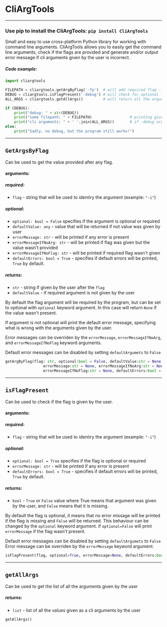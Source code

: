 # CliArgTools
-----

### Use pip to install the CliArgTools:  ```pip install CliArgTools```
Small and easy to use cross-platform Python library for working with command line arguments.
CliArgTools allows you to easily get the command line arguments, check if the flags are provided and generate and/or output error message if cli arguments given by the user is incorrect.


##### Code example:
```python
import cliargtools

FILEPATH = cliargtools.getArgByFlag('-fp')  # will add required flag -fp
DEBUG = cliargtools.isFlagPresent('-debug') # will check for optional flag -debug
ALL_ARGS = cliargtools.getAllArgs()         # will return all the arguments given

if (DEBUG): 
    print("debug: " + str(DEBUG))
    print("some filepath: " + FILEPATH)                 # printing given filepath  and all the arguments
    print("cli arguments: " + ' '.join(ALL_ARGS))       # if -debug argument is present
else: 
    print("Sadly, no debug, but the program still works!")
```

------


## ```GetArgsByFlag```
Can be used to get the value provided after any flag. 


#### arguments:
##### required:
- ```flag``` - string that will be used to identiry the argument (example: ```"-i"```)
##### optional:
- ```optional: bool = False``` specifies if the argument is optional or required
- ```defaultValue: any``` - value that will be returned if not value was given by user
- ```errorMessage: str``` - will be printed if any error is present
- ```errorMessageIfNoArg: str``` - will be printed if flag was given but the value wasn't provided
- ```errorMessageIfNoFlag: str``` - will be printed if required flag wasn't given
- ```defaultErrors: bool = True``` - specifies if default errors will be printed, ```True``` by default.

##### returns:  
- ```str``` - string if given by the user after the ```flag``` 
- ```defaultValue``` - if required argument is not given by the user

By default the flag argument will be required by the program, but can be set to optional with ```optional``` keyword argument. In this case will return ```None``` if the value wasn't present. 

If argument is not optional will print the default error message, specifying what is wrong with the arguments given by the user.


Error messages can be overriden by the ```errorMessage```, ```errorMessageIfNoArg```, and ```errorMessageIfNoFlag``` keyword arguments. 

Default error messages can be disabled by setting ```defaultArgumets``` to ```False```

```python
getArgByFlag(flag: str, optional:bool = False, defaultValue:str = None, 
                 errorMessage:str = None, errorMessageIfNoArg:str = None, 
                 errorMessageIfNoFlag:str = None, defaultErrors:bool = True)
```


------



## ```isFlagPresent```
Can be used to check if the flag is given by the user. 

#### arguments:
##### required:
- ```flag``` - string that will be used to identiry the argument (example: ```"-i"```)
##### optional:
- ```optional: bool = True``` specifies if the flag is optional or required
- ```errorMessage: str``` - will be printed if any error is present
- ```defaultErrors: bool = True``` - specifies if default errors will be printed, ```True``` by default.

##### returns:  
- ```bool``` - ```True``` or ```False``` value where True means that argument was given by the user, and ```False``` means that it is missing.


By default the flag is optional, it means that no error missage will be printed if the flag is missing and ```False``` will be returned.
This behaviour can be changed by the ```optional``` keyword argument. if ```optional=False``` will print ```errorMessage``` if the flag wasn't present.

Default error messages can be disabled by setting ```defaultArgumets``` to ```False```
Error message can be overriden by the ```errorMessage``` keyword argument.

```python
isFlagPresent(flag, optional=True, errorMessage=None, defaultErrors:bool = True)
```

------


## ```getAllArgs```
Can be used to get the list of all the arguments given by the user


##### returns:  
- ```list``` - list of all the values given as a cli arguments by the user 

```python
getAllArgs()
```
